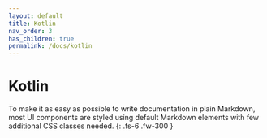 ```yaml
---
layout: default
title: Kotlin
nav_order: 3
has_children: true
permalink: /docs/kotlin
---
```


# Kotlin

To make it as easy as possible to write documentation in plain Markdown, most UI components are styled using default Markdown elements with few additional CSS classes needed.
{: .fs-6 .fw-300 }


